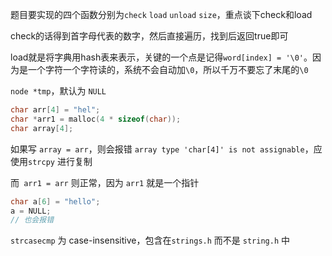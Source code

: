 题目要实现的四个函数分别为`check` `load` `unload` `size`，重点谈下check和load

check的话得到首字母代表的数字，然后直接遍历，找到后返回true即可

load就是将字典用hash表来表示，关键的一个点是记得`word[index] = '\0'`。因为是一个字符一个字符读的，系统不会自动加`\0`，所以千万不要忘了末尾的`\0`

`node *tmp`，默认为 `NULL`

```C
char arr[4] = "hel";
char *arr1 = malloc(4 * sizeof(char));
char array[4];
```

如果写 `array = arr`，则会报错 `array type 'char[4]' is not assignable`，应使用`strcpy` 进行复制

而` arr1 = arr` 则正常，因为 `arr1` 就是一个指针

```C
char a[6] = "hello";
a = NULL;
// 也会报错
```

`strcasecmp` 为 case-insensitive，包含在`strings.h` 而不是 `string.h` 中